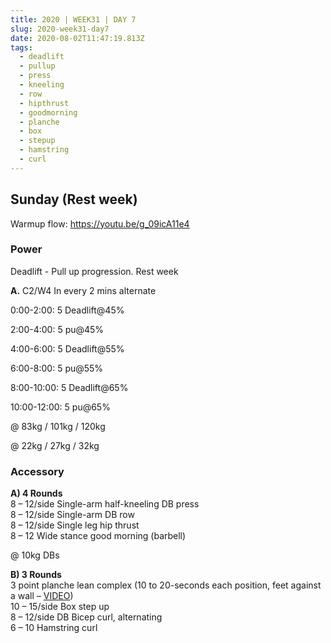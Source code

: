 ```yaml
---
title: 2020 | WEEK31 | DAY 7
slug: 2020-week31-day7
date: 2020-08-02T11:47:19.813Z
tags:
  - deadlift
  - pullup
  - press
  - kneeling
  - row
  - hipthrust
  - goodmorning
  - planche
  - box
  - stepup
  - hamstring
  - curl
---
```

## Sunday (Rest week)

Warmup flow: <https://youtu.be/g_09icA11e4>

### Power

Deadlift - Pull up progression. Rest week

**A.** C2/W4 In every 2 mins alternate

0:00-2:00: 5 Deadlift@45%

2:00-4:00: 5 pu@45%

4:00-6:00: 5 Deadlift@55%

6:00-8:00: 5 pu@55%

8:00-10:00: 5 Deadlift@65%

10:00-12:00: 5 pu@65%

@ 83kg / 101kg  / 120kg

@ 22kg /  27kg / 32kg

### Accessory

**A) 4 Rounds**\
8 – 12/side Single-arm half-kneeling DB press\
8 – 12/side Single-arm DB row\
8 – 12/side Single leg hip thrust\
8 – 12 Wide stance good morning (barbell)

@ 10kg DBs

**B) 3 Rounds**\
3 point planche lean complex (10 to 20-seconds each position, feet against a wall – [VIDEO](https://vimeo.com/416231909/3a58e6d6ee))\
10 – 15/side Box step up\
8 – 12/side DB Bicep curl, alternating\
6 – 10 Hamstring curl